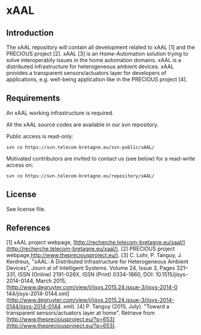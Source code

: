 # xAAL

## Introduction
The xAAL repository will contain all development related to xAAL [1] and the PRECIOUS project [2].
xAAL [3] is an Home-Automation solution trying to solve interoperabily issues in the home automation domains. xAAL is a distributed infrastructure for heterogeneous ambient devices.
xAAL provides a transparent sensors/actuators layer for developers of applications, e.g. well-being application like in the PRECIOUS project [4]. 

## Requirements
An xAAL working infrastructure is required.

All the xAAL source codes are available in our svn repository.

Public access is read-only:
```
svn co https://svn.telecom-bretagne.eu/svn-public/xAAL/
```
Motivated contributors are invited to contact us (see below) for a read-write access on:
```
svn co https://svn.telecom-bretagne.eu/repository/xAAL/
```

## License
See license file.

## References
[1] xAAL project webpage, [http://recherche.telecom-bretagne.eu/xaal/](http://recherche.telecom-bretagne.eu/xaal/).
[2] PRECIOUS project webpage,[http://www.thepreciousproject.eu/)](http://www.thepreciousproject.eu/).
[3] C. Lohr, P. Tanguy, J. Kerdreux, "xAAL: A Distributed Infrastructure for Heterogeneous Ambient Devices", Journ    al of Intelligent Systems. Volume 24, Issue 3, Pages 321–331, ISSN (Online) 2191-026X, ISSN (Print) 0334-1860,     DOI: 10.1515/jisys-2014-0144, March 2015, [http://www.degruyter.com/view/j/jisys.2015.24.issue-3/jisys-2014-0    144/jisys-2014-0144.xml](http://www.degruyter.com/view/j/jisys.2015.24.issue-3/jisys-2014-0144/jisys-2014-0144    .xml).
[4] P. Tanguy (2015, July). "Toward a transparent sensors/actuators layer at home". Retrieve from [http://www.thepreciousproject.eu/?p=653](http://www.thepreciousproject.eu/?p=653).
